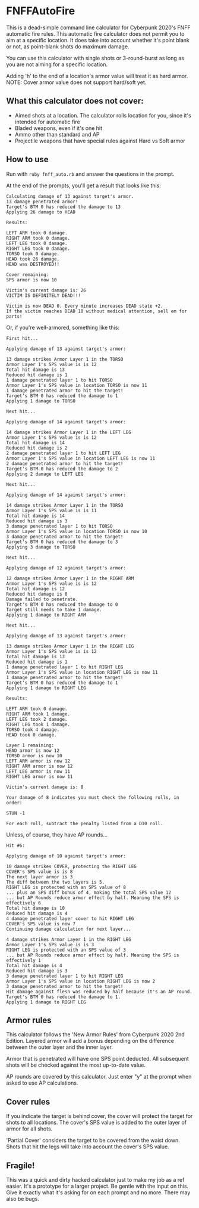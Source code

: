 # FNFFAutoFire
This is a dead-simple command line calculator for Cyberpunk 2020's FNFF automatic fire rules. This automatic fire calculator does not permit you to aim at a specific location. It does take into account whether it's point blank or not, as point-blank shots do maximum damage.

You can use this calculator with single shots or 3-round-burst as long as you are not aiming for a specific location.

Adding 'h' to the end of a location's armor value will treat it as hard armor. NOTE: Cover armor value does not support hard/soft yet.

## What this calculator does not cover:
- Aimed shots at a location. The calculator rolls location for you, since it's intended for automatic fire
- Bladed weapons, even if it's one hit
- Ammo other than standard and AP
- Projectile weapons that have special rules against Hard vs Soft armor

## How to use
Run with `ruby fnff_auto.rb` and answer the questions in the prompt.

At the end of the prompts, you'll get a result that looks like this:

```
Calculating damage of 13 against target's armor.
13 damage penetrated armor!
Target's BTM 0 has reduced the damage to 13
Applying 26 damage to HEAD

Results:

LEFT ARM took 0 damage.
RIGHT ARM took 0 damage.
LEFT LEG took 0 damage.
RIGHT LEG took 0 damage.
TORSO took 0 damage.
HEAD took 26 damage.
HEAD was DESTROYED!!

Cover remaining:
SPS armor is now 10

Victim's current damage is: 26
VICTIM IS DEFINITELY DEAD!!!

Victim is now DEAD 0. Every minute increases DEAD state +2.
If the victim reaches DEAD 10 without medical attention, sell em for parts!
```

Or, if you're well-armored, something like this:

```
First hit...

Applying damage of 13 against target's armor:

13 damage strikes Armor Layer 1 in the TORSO
Armor Layer 1's SPS value is is 12
Total hit damage is 13
Reduced hit damage is 1
1 damage penetrated layer 1 to hit TORSO
Armor Layer 1's SPS value in location TORSO is now 11
1 damage penetrated armor to hit the target!
Target's BTM 0 has reduced the damage to 1
Applying 1 damage to TORSO

Next hit...

Applying damage of 14 against target's armor:

14 damage strikes Armor Layer 1 in the LEFT LEG
Armor Layer 1's SPS value is is 12
Total hit damage is 14
Reduced hit damage is 2
2 damage penetrated layer 1 to hit LEFT LEG
Armor Layer 1's SPS value in location LEFT LEG is now 11
2 damage penetrated armor to hit the target!
Target's BTM 0 has reduced the damage to 2
Applying 2 damage to LEFT LEG

Next hit...

Applying damage of 14 against target's armor:

14 damage strikes Armor Layer 1 in the TORSO
Armor Layer 1's SPS value is is 11
Total hit damage is 14
Reduced hit damage is 3
3 damage penetrated layer 1 to hit TORSO
Armor Layer 1's SPS value in location TORSO is now 10
3 damage penetrated armor to hit the target!
Target's BTM 0 has reduced the damage to 3
Applying 3 damage to TORSO

Next hit...

Applying damage of 12 against target's armor:

12 damage strikes Armor Layer 1 in the RIGHT ARM
Armor Layer 1's SPS value is is 12
Total hit damage is 12
Reduced hit damage is 0
Damage failed to penetrate.
Target's BTM 0 has reduced the damage to 0
Target still needs to take 1 damage.
Applying 1 damage to RIGHT ARM

Next hit...

Applying damage of 13 against target's armor:

13 damage strikes Armor Layer 1 in the RIGHT LEG
Armor Layer 1's SPS value is is 12
Total hit damage is 13
Reduced hit damage is 1
1 damage penetrated layer 1 to hit RIGHT LEG
Armor Layer 1's SPS value in location RIGHT LEG is now 11
1 damage penetrated armor to hit the target!
Target's BTM 0 has reduced the damage to 1
Applying 1 damage to RIGHT LEG

Results:

LEFT ARM took 0 damage.
RIGHT ARM took 1 damage.
LEFT LEG took 2 damage.
RIGHT LEG took 1 damage.
TORSO took 4 damage.
HEAD took 0 damage.

Layer 1 remaining:
HEAD armor is now 12
TORSO armor is now 10
LEFT ARM armor is now 12
RIGHT ARM armor is now 12
LEFT LEG armor is now 11
RIGHT LEG armor is now 11

Victim's current damage is: 8

Your damage of 8 indicates you must check the following rolls, in order:

STUN -1

For each roll, subtract the penalty listed from a D10 roll.
```

Unless, of course, they have AP rounds...

```
Hit #6:

Applying damage of 10 against target's armor:

10 damage strikes COVER, protecting the RIGHT LEG
COVER's SPS value is is 8
The next layer armor is 3
The diff between the two layers is 5.
RIGHT LEG is protected with an SPS value of 8
... plus an SPS diff bonus of 4, making the total SPS value 12
... but AP Rounds reduce armor effect by half. Meaning the SPS is effectively 6
Total hit damage is 10
Reduced hit damage is 4
4 damage penetrated layer cover to hit RIGHT LEG
COVER's SPS value is now 7
Continuing damage calculation for next layer...

4 damage strikes Armor Layer 1 in the RIGHT LEG
Armor Layer 1's SPS value is is 3
RIGHT LEG is protected with an SPS value of 3
... but AP Rounds reduce armor effect by half. Meaning the SPS is effectively 1
Total hit damage is 4
Reduced hit damage is 3
3 damage penetrated layer 1 to hit RIGHT LEG
Armor Layer 1's SPS value in location RIGHT LEG is now 2
3 damage penetrated armor to hit the target!
Hit damage against flesh was reduced by half because it's an AP round.
Target's BTM 0 has reduced the damage to 1.
Applying 1 damage to RIGHT LEG
```

## Armor rules
This calculator follows the 'New Armor Rules' from Cyberpunk 2020 2nd Edition. Layered armor will add a bonus depending on the difference between the outer layer and the inner layer.

Armor that is penetrated will have one SPS point deducted. All subsequent shots will be checked against the most up-to-date value.

AP rounds are covered by this calculator. Just enter "y" at the prompt when asked to use AP calculations.

## Cover rules
If you indicate the target is behind cover, the cover will protect the target for shots to all locations. The cover's SPS value is added to the outer layer of armor for all shots.

'Partial Cover' considers the target to be covered from the waist down. Shots that hit the legs will take into account the cover's SPS value.

## Fragile!
This was a quick and dirty hacked calculator just to make my job as a ref easier. It's a prototype for a larger project. Be gentle with the input on this. Give it exactly what it's asking for on each prompt and no more. There may also be bugs.
